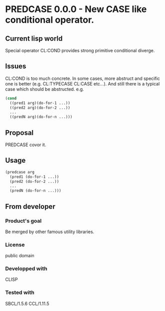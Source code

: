 # PREDCASE 0.0.0 - New CASE like conditional operator.

## Current lisp world
Special operator CL:COND provides strong primitive conditional diverge.

## Issues
CL:COND is too much concrete.
In some cases, more abstruct and specific one is better (e.g. CL:TYPECASE CL:CASE etc...).
And still there is a typical case which should be abstructed.
e.g.
```lisp
(cond
  ((pred1 arg)(do-for-1 ...))
  ((pred2 arg)(do-for-2 ...))
  ...
  ((predN arg)(do-for-n ...)))
```

## Proposal
PREDCASE covor it.

## Usage
```lisp
(predcase arg
  (pred1 (do-for-1 ...))
  (pred2 (do-for-2 ...))
  ...
  (predN (do-for-n ...)))
```

## From developer

### Product's goal
Be merged by other famous utility libraries.
### License
public domain
### Developped with
CLISP
### Tested with
SBCL/1.5.6
CCL/1.11.5

